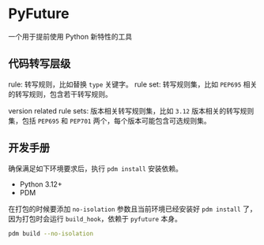 # PyFuture
一个用于提前使用 Python 新特性的工具

## 代码转写层级
rule: 转写规则，比如替换 `type` 关键字。
rule set: 转写规则集，比如 `PEP695` 相关的转写规则，包含若干转写规则。

version related rule sets: 版本相关转写规则集，比如 `3.12` 版本相关的转写规则集，包括 `PEP695` 和 `PEP701` 两个，每个版本可能包含可选规则集。

## 开发手册
确保满足如下环境要求后，执行 `pdm install` 安装依赖。
- Python 3.12+
- PDM

在打包的时候要添加 `no-isolation` 参数且当前环境已经安装好 `pdm install` 了，
因为打包时会运行 `build_hook`，依赖于 `pyfuture` 本身。
```bash
pdm build --no-isolation
```
